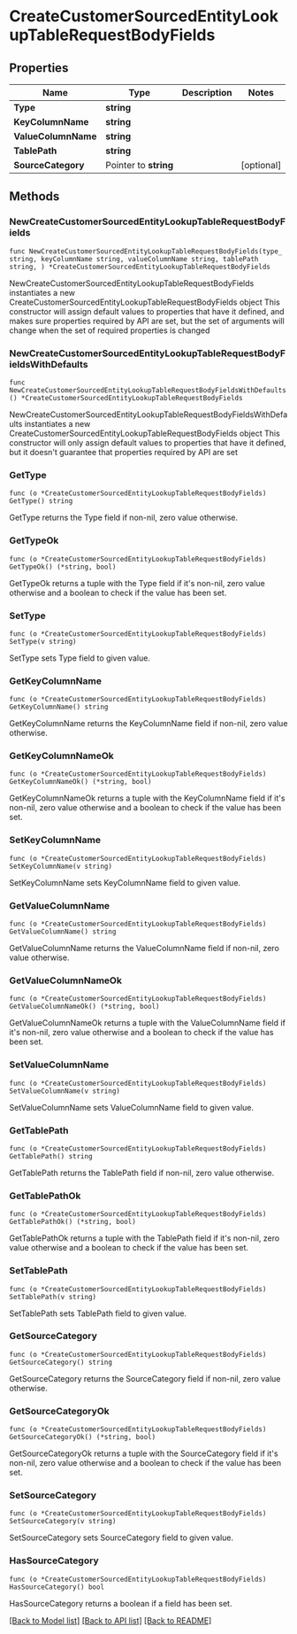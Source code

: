 # CreateCustomerSourcedEntityLookupTableRequestBodyFields

## Properties

Name | Type | Description | Notes
------------ | ------------- | ------------- | -------------
**Type** | **string** |  | 
**KeyColumnName** | **string** |  | 
**ValueColumnName** | **string** |  | 
**TablePath** | **string** |  | 
**SourceCategory** | Pointer to **string** |  | [optional] 

## Methods

### NewCreateCustomerSourcedEntityLookupTableRequestBodyFields

`func NewCreateCustomerSourcedEntityLookupTableRequestBodyFields(type_ string, keyColumnName string, valueColumnName string, tablePath string, ) *CreateCustomerSourcedEntityLookupTableRequestBodyFields`

NewCreateCustomerSourcedEntityLookupTableRequestBodyFields instantiates a new CreateCustomerSourcedEntityLookupTableRequestBodyFields object
This constructor will assign default values to properties that have it defined,
and makes sure properties required by API are set, but the set of arguments
will change when the set of required properties is changed

### NewCreateCustomerSourcedEntityLookupTableRequestBodyFieldsWithDefaults

`func NewCreateCustomerSourcedEntityLookupTableRequestBodyFieldsWithDefaults() *CreateCustomerSourcedEntityLookupTableRequestBodyFields`

NewCreateCustomerSourcedEntityLookupTableRequestBodyFieldsWithDefaults instantiates a new CreateCustomerSourcedEntityLookupTableRequestBodyFields object
This constructor will only assign default values to properties that have it defined,
but it doesn't guarantee that properties required by API are set

### GetType

`func (o *CreateCustomerSourcedEntityLookupTableRequestBodyFields) GetType() string`

GetType returns the Type field if non-nil, zero value otherwise.

### GetTypeOk

`func (o *CreateCustomerSourcedEntityLookupTableRequestBodyFields) GetTypeOk() (*string, bool)`

GetTypeOk returns a tuple with the Type field if it's non-nil, zero value otherwise
and a boolean to check if the value has been set.

### SetType

`func (o *CreateCustomerSourcedEntityLookupTableRequestBodyFields) SetType(v string)`

SetType sets Type field to given value.


### GetKeyColumnName

`func (o *CreateCustomerSourcedEntityLookupTableRequestBodyFields) GetKeyColumnName() string`

GetKeyColumnName returns the KeyColumnName field if non-nil, zero value otherwise.

### GetKeyColumnNameOk

`func (o *CreateCustomerSourcedEntityLookupTableRequestBodyFields) GetKeyColumnNameOk() (*string, bool)`

GetKeyColumnNameOk returns a tuple with the KeyColumnName field if it's non-nil, zero value otherwise
and a boolean to check if the value has been set.

### SetKeyColumnName

`func (o *CreateCustomerSourcedEntityLookupTableRequestBodyFields) SetKeyColumnName(v string)`

SetKeyColumnName sets KeyColumnName field to given value.


### GetValueColumnName

`func (o *CreateCustomerSourcedEntityLookupTableRequestBodyFields) GetValueColumnName() string`

GetValueColumnName returns the ValueColumnName field if non-nil, zero value otherwise.

### GetValueColumnNameOk

`func (o *CreateCustomerSourcedEntityLookupTableRequestBodyFields) GetValueColumnNameOk() (*string, bool)`

GetValueColumnNameOk returns a tuple with the ValueColumnName field if it's non-nil, zero value otherwise
and a boolean to check if the value has been set.

### SetValueColumnName

`func (o *CreateCustomerSourcedEntityLookupTableRequestBodyFields) SetValueColumnName(v string)`

SetValueColumnName sets ValueColumnName field to given value.


### GetTablePath

`func (o *CreateCustomerSourcedEntityLookupTableRequestBodyFields) GetTablePath() string`

GetTablePath returns the TablePath field if non-nil, zero value otherwise.

### GetTablePathOk

`func (o *CreateCustomerSourcedEntityLookupTableRequestBodyFields) GetTablePathOk() (*string, bool)`

GetTablePathOk returns a tuple with the TablePath field if it's non-nil, zero value otherwise
and a boolean to check if the value has been set.

### SetTablePath

`func (o *CreateCustomerSourcedEntityLookupTableRequestBodyFields) SetTablePath(v string)`

SetTablePath sets TablePath field to given value.


### GetSourceCategory

`func (o *CreateCustomerSourcedEntityLookupTableRequestBodyFields) GetSourceCategory() string`

GetSourceCategory returns the SourceCategory field if non-nil, zero value otherwise.

### GetSourceCategoryOk

`func (o *CreateCustomerSourcedEntityLookupTableRequestBodyFields) GetSourceCategoryOk() (*string, bool)`

GetSourceCategoryOk returns a tuple with the SourceCategory field if it's non-nil, zero value otherwise
and a boolean to check if the value has been set.

### SetSourceCategory

`func (o *CreateCustomerSourcedEntityLookupTableRequestBodyFields) SetSourceCategory(v string)`

SetSourceCategory sets SourceCategory field to given value.

### HasSourceCategory

`func (o *CreateCustomerSourcedEntityLookupTableRequestBodyFields) HasSourceCategory() bool`

HasSourceCategory returns a boolean if a field has been set.


[[Back to Model list]](../README.md#documentation-for-models) [[Back to API list]](../README.md#documentation-for-api-endpoints) [[Back to README]](../README.md)



